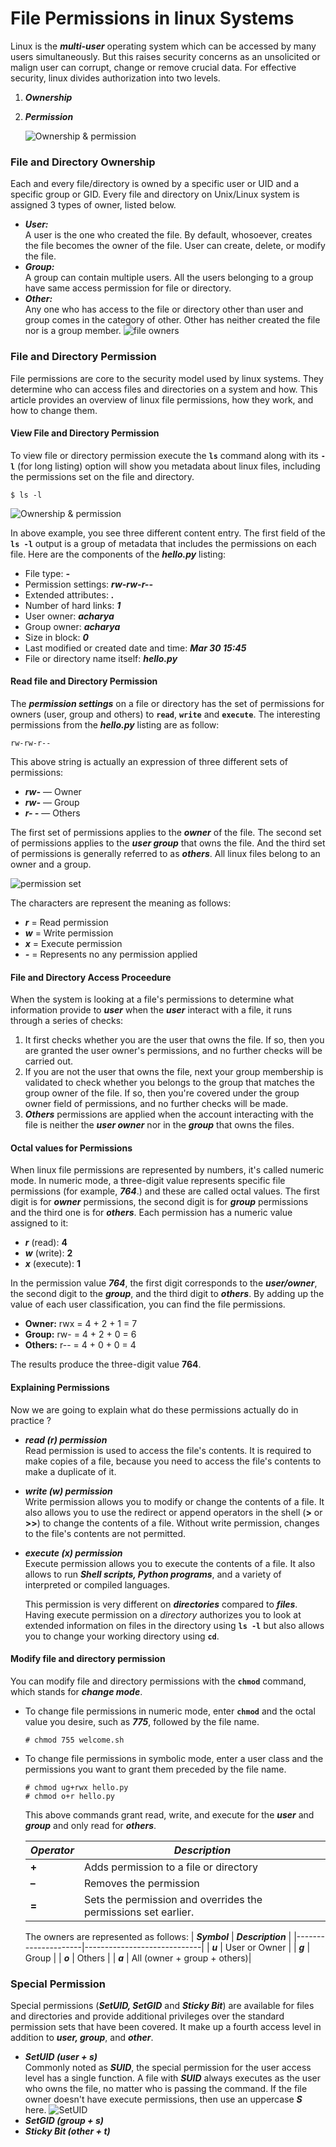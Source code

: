 # File Permissions in linux Systems

Linux is the **_multi-user_** operating system which can be accessed by many users simultaneously. But this raises security concerns as an unsolicited or malign user can corrupt, change or remove crucial data. For effective security, linux divides authorization into two levels.
  1. **_Ownership_**
  2. **_Permission_**

     ![Ownership & permission](../../images/file-permission/file-permission.png)

### File and Directory Ownership
Each and every file/directory is owned by a specific user or UID and a specific group or GID. Every file and directory on Unix/Linux system is assigned 3 types of owner, listed below.
  - **_User:_** <br>
    A user is the one who created the file. By default, whosoever, creates the file becomes the owner of the file. User can create, delete, or modify the file.
  - **_Group:_** <br>
     A group can contain multiple users. All the users belonging to a group have same access permission for file or directory.
  - **_Other:_** <br>
    Any one who has access to the file or directory other than user and group comes in the category of other. Other has neither created the file nor is a group member.
    ![file owners](../../images/file-permission/file-owners.png)

 
### File and Directory Permission
File permissions are core to the security model used by linux systems. They determine who can access files and directories on a system and how. This article provides an overview of linux file permissions, how they work, and how to change them.

#### View File and Directory Permission
To view file or directory permission execute the **` ls `** command along with its **` -l `** (for long listing) option will show you metadata about linux files, including the permissions set on the file and directory.
```
$ ls -l
```
![Ownership & permission](../../images/file-permission/view-permission.png)

In above example, you see three different content entry. The first field of the **` ls -l `** output is a group of metadata that includes the permissions on each file. Here are the components of the **_hello.py_** listing:
  - File type: **_-_**
  - Permission settings: **_rw-rw-r--_**
  - Extended attributes: **_._**
  - Number of hard links: **_1_**
  - User owner: **_acharya_**
  - Group owner: **_acharya_**
  - Size in block: **_0_**
  - Last modified or created date and time: **_Mar 30 15:45_**
  - File or directory name itself: **_hello.py_**

#### Read file and Directory Permission
The **_permission settings_** on a file or directory has the set of permissions for owners (user, group and others) to **` read `**, **` write `** and **` execute `**. The interesting permissions from the **_hello.py_** listing are as follow:
```
rw-rw-r--
```
This above string is actually an expression of three different sets of permissions:
  - **_rw-_**    — Owner
  - **_rw-_**    — Group
  - **_r- -_**   — Others

The first set of permissions applies to the **_owner_** of the file. The second set of permissions applies to the **_user group_** that owns the file. And the third set of permissions is generally referred to as **_others_**. All linux files belong to an owner and a group.

![permission set](../../images/file-permission/file-access.png)

The characters are represent the meaning as follows:
  - **_r_** = Read permission
  - **_w_** = Write permission
  - **_x_** = Execute permission
  - **_-_** = Represents no any permission applied

#### File and Directory Access Proceedure
When the system is looking at a file's permissions to determine what information provide to **_user_** when the **_user_** interact with a file, it runs through a series of checks:
  1. It first checks whether you are the user that owns the file. If so, then you are granted the user owner's permissions, and no further checks will be carried out.
  2. If you are not the user that owns the file, next your group membership is validated to check whether you belongs to the group that matches the group owner of the file. If so, then you're covered under the group owner field of permissions, and no further checks will be made.
  3. **_Others_** permissions are applied when the account interacting with the file is neither the **_user owner_** nor in the **_group_** that owns the files.


#### Octal values for Permissions
When linux file permissions are represented by numbers, it's called numeric mode. In numeric mode, a three-digit value represents specific file permissions (for example, **_764_**.) and these are called octal values. The first digit is for **_owner_** permissions, the second digit is for **_group_** permissions and the third one is for **_others_**. Each permission has a numeric value assigned to it:
  - **_r_** (read): **4**
  - **_w_** (write): **2**
  - **_x_** (execute): **1**

In the permission value **_764_**, the first digit corresponds to the **_user/owner_**, the second digit to the **_group_**, and the third digit to **_others_**. By adding up the value of each user classification, you can find the file permissions.
  - **Owner:** rwx = 4 + 2 + 1 = 7
  - **Group:** rw- = 4 + 2 + 0 = 6
  - **Others:** r-- = 4 + 0 + 0 = 4

The results produce the three-digit value **764**.

#### Explaining Permissions
Now we are going to explain what do these permissions actually do in practice ?
  - **_read (r) permission_** <br>
    Read permission is used to access the file's contents. It is required to make copies of a file, because you need to access the file's contents to make a duplicate of it.
  - **_write (w) permission_** <br>
    Write permission allows you to modify or change the contents of a file. It also allows you to use the redirect or append operators in the shell (**>** or **>>**) to change the contents of a file. Without write permission, changes to the file's contents are not permitted.
  - **_execute (x) permission_** <br>
    Execute permission allows you to execute the contents of a file. It also allows to run **_Shell scripts, Python programs_**, and a variety of interpreted or compiled languages.

    This permission is very different on **_directories_** compared to **_files_**. Having execute permission on a _directory_ authorizes you to look at extended information on files in the directory using **` ls -l `** but also allows you to change your working directory using **` cd `**. 


#### Modify file and directory permission
You can modify file and directory permissions with the **` chmod `** command, which stands for **_change mode_**. 
  - To change file permissions in numeric mode, enter **` chmod `** and the octal value you desire, such as **_775_**, followed by the file name. 
    ```
    # chmod 755 welcome.sh
    ```
  - To change file permissions in symbolic mode, enter a user class and the permissions you want to grant them preceded by the file name.
    ```
    # chmod ug+rwx hello.py
    # chmod o+r hello.py
    ```
    This above commands grant read, write, and execute for the **_user_** and **_group_** and only read for **_others_**.
    
    | **_Operator_**  | **_Description_**                                              |
    |-----------------|----------------------------------------------------------------|
    | **+**           | Adds permission to a file or directory                         |
    | **–**           | Removes the permission                                         |
    | **=**           | Sets the permission and overrides the permissions set earlier. |
    
    The owners are represented as follows:
    | **_Symbol_**        | **_Description_**           |
    |---------------------|-----------------------------|
    | **_u_**             | User or Owner               |
    | **_g_**             | Group                       |
    | **_o_**             | Others                      |
    | **_a_**             | All (owner + group + others)|

### Special Permission
Special permissions (**_SetUID, SetGID_** and **_Sticky Bit_**) are available for files and directories and provide additional privileges over the standard permission sets that have been covered. It make up a fourth access level in addition to **_user, group_**, and **_other_**. 
  - **_SetUID (user + s)_** <br>
    Commonly noted as **_SUID_**, the special permission for the user access level has a single function. A file with **_SUID_** always executes as the user who owns the file, no matter who is passing the command. If the file owner doesn't have execute permissions, then use an uppercase **_S_** here.
    ![SetUID](../../images/file-permission/suid.png)
  - **_SetGID (group + s)_**
  - **_Sticky Bit (other + t)_**




